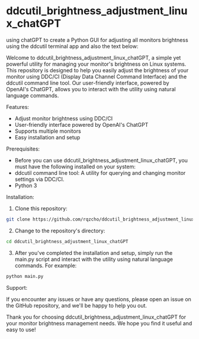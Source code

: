# ddcutil_brightness_adjustment_linux_chatGPT
using chatGPT to create a Python GUI for adjusting all monitors brightness using the ddcutil terminal app and also the text below:

Welcome to ddcutil_brightness_adjustment_linux_chatGPT, a simple yet powerful utility for managing your monitor's brightness on Linux systems. This repository is designed to help you easily adjust the brightness of your monitor using DDC/CI (Display Data Channel Command Interface) and the ddcutil command line tool. Our user-friendly interface, powered by OpenAI's ChatGPT, allows you to interact with the utility using natural language commands.

Features:

  - Adjust monitor brightness using DDC/CI
  - User-friendly interface powered by OpenAI's ChatGPT
  - Supports multiple monitors
  - Easy installation and setup

Prerequisites:
  - Before you can use ddcutil_brightness_adjustment_linux_chatGPT, you must have the following installed on your system:
  - ddcutil command line tool: A utility for querying and changing monitor settings via DDC/CI.
  - Python 3

Installation:

1. Clone this repository:
```bash
git clone https://github.com/rqzcho/ddcutil_brightness_adjustment_linux_chatGPT.git
```

2. Change to the repository's directory:
```bash
cd ddcutil_brightness_adjustment_linux_chatGPT
```

3. After you've completed the installation and setup, simply run the main.py script and interact with the utility using natural language commands. For example:
```bash
python main.py
```

  Support:

If you encounter any issues or have any questions, please open an issue on the GitHub repository, and we'll be happy to help you out.

Thank you for choosing ddcutil_brightness_adjustment_linux_chatGPT for your monitor brightness management needs. We hope you find it useful and easy to use!
